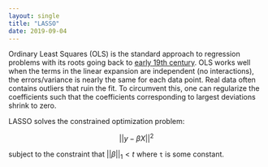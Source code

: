 ```yaml
---
layout: single
title: "LASSO"
date: 2019-09-04
---
```


Ordinary Least Squares (OLS) is the standard approach to regression problems with its roots going back to [early 19th century](https://en.wikipedia.org/wiki/Least_squares). OLS works well when the terms in the linear expansion are independent (no interactions), the errors/variance is nearly the same for each data point. Real data often contains outliers that ruin the fit. To circumvent this, one can regularize the coefficients such that the coefficients corresponding to largest deviations shrink to zero.

LASSO solves the constrained optimization problem:

$$||y - \beta X||^2$$

subject to the constraint that $||\beta||_1 < t$ where `t` is some constant.  

<script type="text/javascript" async
  src="https://cdnjs.cloudflare.com/ajax/libs/mathjax/2.7.5/latest.js?config=TeX-MML-AM_CHTML" async>
</script>

